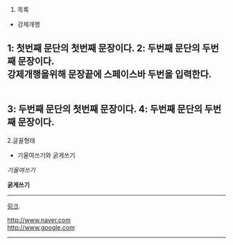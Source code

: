 1. 목록
  * 강제개행  
  
1: 첫번째 문단의 첫번째 문장이다.
2: 두번째 문단의 두번째 문장이다.  
강제개행을위해 문장끝에 스페이스바 두번을 입력한다.
</br>
</br>
</br>
3: 두번째 문단의 첫번째 문장이다.
4: 두번째 문단의 두번째 문장이다.  
---

2.글꼴형태
  * 기울여쓰기와 굵게쓰기

*기울여쓰기*  

**굵게쓰기**  
***

[링크](http://example.com "링크제목").  

<http://www.naver.com>  
<http://www.google.com>  

___
